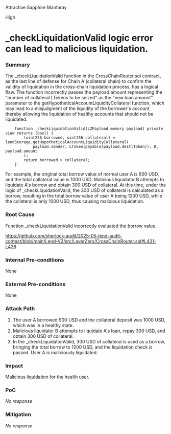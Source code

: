 Attractive Sapphire Mantaray

High

# _checkLiquidationValid logic error can lead to malicious liquidation.

### Summary

The _checkLiquidationValid function in the CrossChainRouter.sol contract, as the last line of defense for Chain A (collateral chain) to confirm the validity of liquidation in the cross-chain liquidation process, has a logical flaw. The function incorrectly passes the payload.amount representing the "number of collateral LTokens to be seized" as the "new loan amount" parameter to the getHypotheticalAccountLiquidityCollateral function, which may lead to a misjudgment of the liquidity of the borrower's account, thereby allowing the liquidation of healthy accounts that should not be liquidated.

```solidity
    function _checkLiquidationValid(LZPayload memory payload) private view returns (bool) {
        (uint256 borrowed, uint256 collateral) = lendStorage.getHypotheticalAccountLiquidityCollateral(
            payload.sender, LToken(payable(payload.destlToken)), 0, payload.amount
        );
        return borrowed > collateral;
    }
```

For example, the original total borrow value of normal user A is 900 USD, and the total collateral value is 1000 USD. Malicious liquidator B attempts to liquidate A's borrow and obtain 300 USD of collateral. At this time, under the logic of _checkLiquidationValid, the 300 USD of collateral is calculated as a borrow, resulting in the total borrow value of user A being 1200 USD, while the collateral is only 1000 USD, thus causing malicious liquidation.

### Root Cause

Function _checkLiquidationValid incorrectly evaluated the borrow value.

https://github.com/sherlock-audit/2025-05-lend-audit-contest/blob/main/Lend-V2/src/LayerZero/CrossChainRouter.sol#L431-L436

### Internal Pre-conditions

None

### External Pre-conditions

None

### Attack Path

1. The user A borrowed 900 USD and the collateral deposit was 1000 USD, which was in a healthy state.
2. Malicious liquidator B attempts to liquidate A's loan, repay 300 USD, and obtain 300 USD of collateral.
3. In the _checkLiquidationValid, 300 USD of collateral is used as a borrow, bringing the total borrow to 1200 USD, and the liquidation check is passed. User A is maliciously liquidated.

### Impact

Malicious liquidation for the health user.

### PoC

_No response_

### Mitigation

_No response_